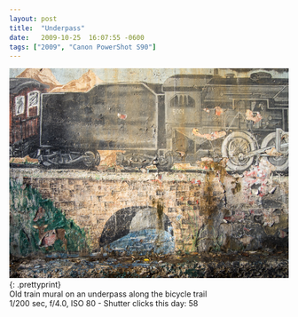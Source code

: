 ```yaml
---
layout: post
title:  "Underpass"
date:   2009-10-25  16:07:55 -0600
tags: ["2009", "Canon PowerShot S90"]
---
```

![:title](/images/2009/2009_1025_IMG_0353.jpg)
{: .prettyprint}  
Old train mural on an underpass along the bicycle trail  
1/200 sec, f/4.0, ISO 80 - Shutter clicks this day: 58